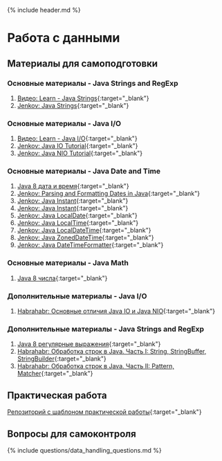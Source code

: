 {% include header.md %}

Работа с данными
===

Материалы для самоподготовки
---------------------
### Основные материалы - Java Strings and RegExp
1. [Видео: Learn - Java Strings](https://learn.by/courses/course-v1:EPAM+JS_RD_BY+ext1/about){:target="_blank"}
1. [Jenkov: Java Strings](http://tutorials.jenkov.com/java/strings.html){:target="_blank"}

### Основные материалы - Java I/O
1. [Видео: Learn - Java I/O](https://learn.by/courses/course-v1:EPAM+JIO+ext1/about){:target="_blank"}
1. [Jenkov: Java IO Tutorial](http://tutorials.jenkov.com/java-io/index.html){:target="_blank"}
1. [Jenkov: Java NIO Tutorial](http://tutorials.jenkov.com/java-nio/index.html){:target="_blank"}

### Основные материалы - Java Date and Time
1. [Java 8 дата и время](https://urvanov.ru/2016/06/16/java-8-%D0%B4%D0%B0%D1%82%D0%B0-%D0%B8-%D0%B2%D1%80%D0%B5%D0%BC%D1%8F/){:target="_blank"}
1. [Jenkov: Parsing and Formatting Dates in Java](http://tutorials.jenkov.com/java-date-time/parsing-formatting-dates.html){:target="_blank"}
1. [Jenkov: Java Instant](http://tutorials.jenkov.com/java-date-time/instant.html){:target="_blank"}
1. [Jenkov: Java Instant](http://tutorials.jenkov.com/java-date-time/duration.html){:target="_blank"}
1. [Jenkov: Java LocalDate](http://tutorials.jenkov.com/java-date-time/localdate.html){:target="_blank"}
1. [Jenkov: Java LocalTime](http://tutorials.jenkov.com/java-date-time/localtime.html){:target="_blank"}
1. [Jenkov: Java LocalDateTime](http://tutorials.jenkov.com/java-date-time/localdatetime.html){:target="_blank"}
1. [Jenkov: Java ZonedDateTime](http://tutorials.jenkov.com/java-date-time/zoneddatetime.html){:target="_blank"}
1. [Jenkov: Java DateTimeFormatter](http://tutorials.jenkov.com/java-date-time/datetimeformatter.html){:target="_blank"}

### Основные материалы - Java Math
1. [Java 8 числа](https://urvanov.ru/2016/04/17/java-8-%D1%87%D0%B8%D1%81%D0%BB%D0%B0/#bigdecimal){:target="_blank"}

### Дополнительные материалы - Java I/O
1. [Habrahabr: Основные отличия Java IO и Java NIO](https://habr.com/ru/post/235585/){:target="_blank"}

### Дополнительные материалы - Java Strings and RegExp
1. [Java 8 регулярные выражения](https://urvanov.ru/2016/06/08/java-8-%D1%80%D0%B5%D0%B3%D1%83%D0%BB%D1%8F%D1%80%D0%BD%D1%8B%D0%B5-%D0%B2%D1%8B%D1%80%D0%B0%D0%B6%D0%B5%D0%BD%D0%B8%D1%8F/){:target="_blank"}
1. [Habrahabr: Обработка строк в Java. Часть I: String, StringBuffer, StringBuilder](https://habr.com/ru/post/260767/){:target="_blank"}
1. [Habrahabr: Обработка строк в Java. Часть II: Pattern, Matcher](https://habr.com/ru/post/260773/){:target="_blank"}

Практическая работа
---------------------
[Репозиторий с шаблоном практической работы](https://github.com/java-online-course/java-data-handling-template){:target="_blank"}

Вопросы для самоконтроля
---------------------
{% include questions/data_handling_questions.md %}